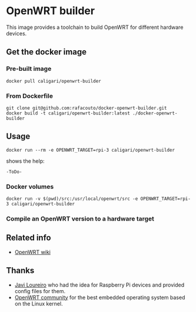 
# OpenWRT builder

This image provides a toolchain to build OpenWRT for different hardware devices.

## Get the docker image

### Pre-built image

    docker pull caligari/openwrt-builder

### From Dockerfile

    git clone git@github.com:rafacouto/docker-openwrt-builder.git
    docker build -t caligari/openwrt-builder:latest ./docker-openwrt-builder

## Usage

    docker run --rm -e OPENWRT_TARGET=rpi-3 caligari/openwrt-builder

shows the help:

    -ToDo-

### Docker volumes

    docker run -v $(pwd)/src:/usr/local/openwrt/src -e OPENWRT_TARGET=rpi-3 caligari/openwrt-builder

### Compile an OpenWRT version to a hardware target

## Related info

- [OpenWRT wiki](https://wiki.openwrt.org/)

## Thanks

- [Javi Loureiro](https://twitter.com/StaticBoardsES) who had the idea for Raspberry Pi devices and provided config files for them.
- [OpenWRT community](https://openwrt.org/) for the best embedded operating system based on the Linux kernel.


